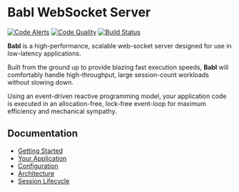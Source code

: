 # Babl WebSocket Server

[![Code Alerts](https://img.shields.io/lgtm/alerts/g/babl-ws/babl.svg)](https://lgtm.com/projects/g/babl-ws/babl/alerts)
[![Code Quality](https://img.shields.io/lgtm/grade/java/github/babl-ws/babl.svg)](https://lgtm.com/projects/g/babl-ws/babl/context:java)
[![Build Status](https://circleci.com/gh/babl-ws/babl.svg?style=svg)](https://circleci.com/gh/babl-ws/babl)

**Babl** is a high-performance, scalable web-socket server designed for use in low-latency applications.

Built from the ground up to provide blazing fast execution speeds,
**Babl** will comfortably handle high-throughput, large session-count workloads without slowing down.

Using an event-driven reactive programming model, your application code is executed in an 
allocation-free, lock-free event-loop for maximum efficiency and mechanical sympathy.

## Documentation

   * [Getting Started](https://babl.ws/)
   * [Your Application](https://babl.ws/application.html)
   * [Configuration](https://babl.ws/configuration.html)
   * [Architecture](https://babl.ws/architecture.html)
   * [Session Lifecycle](https://babl.ws/session_lifecycle.html)
   